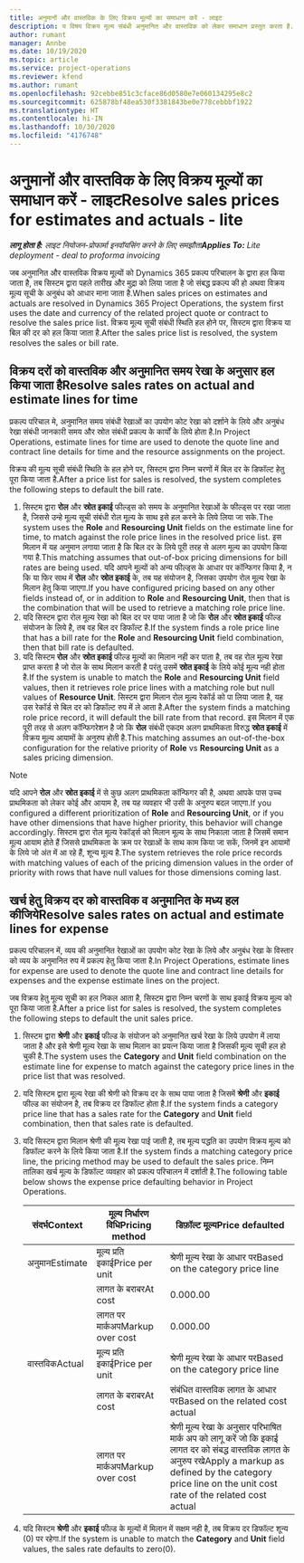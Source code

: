 ```yaml
---
title: अनुमानों और वास्तविक के लिए विक्रय मूल्यों का समाधान करें - लाइट
description: य विषय विक्रय मूल्य संबंधी अनुमानित और वास्तविक को लेकर समाधान प्रस्तुत करता है.
author: rumant
manager: Annbe
ms.date: 10/19/2020
ms.topic: article
ms.service: project-operations
ms.reviewer: kfend
ms.author: rumant
ms.openlocfilehash: 92cebbe851c3cface86d0580e7e060134295e8c2
ms.sourcegitcommit: 625878bf48ea530f3381843be0e778cebbbf1922
ms.translationtype: HT
ms.contentlocale: hi-IN
ms.lasthandoff: 10/30/2020
ms.locfileid: "4176748"
---
```

# <a name="resolve-sales-prices-for-estimates-and-actuals---lite"></a><span data-ttu-id="e48d6-103">अनुमानों और वास्तविक के लिए विक्रय मूल्यों का समाधान करें - लाइट</span><span class="sxs-lookup"><span data-stu-id="e48d6-103">Resolve sales prices for estimates and actuals - lite</span></span>

<span data-ttu-id="e48d6-104">_**लागू होता है:** लाइट नियोजन-प्रोफार्मा इनवॉयसिंग करने के लिए समझौता_</span><span class="sxs-lookup"><span data-stu-id="e48d6-104">_**Applies To:** Lite deployment - deal to proforma invoicing_</span></span>

<span data-ttu-id="e48d6-105">जब अनुमानित और वास्तविक विक्रय मूल्यों को Dynamics 365 प्रकल्प परिचालन के द्वारा हल किया जाता है, तब सिस्टम द्वारा पहले तारीख और मुद्रा को लिया जाता है जो संबद्ध प्रकल्प की हो अथवा विक्रय मूल्य सूची के अनुबंध को आधार माना जाता है.</span><span class="sxs-lookup"><span data-stu-id="e48d6-105">When sales prices on estimates and actuals are resolved in Dynamics 365 Project Operations, the system first uses the date and currency of the related project quote or contract to resolve the sales price list.</span></span> <span data-ttu-id="e48d6-106">विक्रय मूल्य सूची संबंधी स्थिति हल होने पर, सिस्टम द्वारा विक्रय या बिल की दर को हल किया जाता है.</span><span class="sxs-lookup"><span data-stu-id="e48d6-106">After the sales price list is resolved, the system resolves the sales or bill rate.</span></span>

## <a name="resolve-sales-rates-on-actual-and-estimate-lines-for-time"></a><span data-ttu-id="e48d6-107">विक्रय दरों को वास्तविक और अनुमानित समय रेखा के अनुसार हल किया जाता है</span><span class="sxs-lookup"><span data-stu-id="e48d6-107">Resolve sales rates on actual and estimate lines for time</span></span>

<span data-ttu-id="e48d6-108">प्रकल्प परिचाल मे, अनुमानित समय संबंधी रेखाओं का उपयोग कोट रेखा को दर्शाने के लिये और अनुबंध रेखा संबंधी जानकारी समय और स्रोत संबंधी प्रकल्प के कार्यों के लिये होता है.</span><span class="sxs-lookup"><span data-stu-id="e48d6-108">In Project Operations, estimate lines for time are used to denote the quote line and contract line details for time and the resource assignments on the project.</span></span>

<span data-ttu-id="e48d6-109">विक्रय की मूल्य सूची संबंधी स्थिति के हल होने पर, सिस्टम द्वारा निम्न चरणों में बिल दर के डिफॉल्ट हेतु पूरा किया जाता है.</span><span class="sxs-lookup"><span data-stu-id="e48d6-109">After a price list for sales is resolved, the system completes the following steps to default the bill rate.</span></span>

1. <span data-ttu-id="e48d6-110">सिस्टम द्वारा **रोल** और **स्रोत इकाई** फील्ड्स को समय के अनुमानित रेखाओं के फील्ड्स पर रखा जाता है, जिससे उन्हे मूल्य सूची संबंधी रोल मूल्य के साथ इसे हल करने के लिये लिया जा सके.</span><span class="sxs-lookup"><span data-stu-id="e48d6-110">The system uses the **Role** and **Resourcing Unit** fields on the estimate line for time, to match against the role price lines in the resolved price list.</span></span> <span data-ttu-id="e48d6-111">इस मिलान में यह अनुमान लगाया जाता है कि बिल दर के लिये पूरी तरह से अलग मूल्य का उपयोग किया गया है.</span><span class="sxs-lookup"><span data-stu-id="e48d6-111">This matching assumes that out-of-box pricing dimensions for bill rates are being used.</span></span> <span data-ttu-id="e48d6-112">यदि आपने मूल्यों को अन्य फील्ड्स के आधार पर कॉन्फिगर किया है, न कि या फिर साथ में **रोल** और **स्रोत इकाई** के, तब यह संयोजन है, जिसका उपयोग रोल मूल्य रेखा के मिलान हेतु किया जाएगा.</span><span class="sxs-lookup"><span data-stu-id="e48d6-112">If you have configured pricing based on any other fields instead of, or in addition to **Role** and **Resourcing Unit**, then that is the combination that will be used to retrieve a matching role price line.</span></span>
2. <span data-ttu-id="e48d6-113">यदि सिस्टम द्वारा रोल मूल्य रेखा को बिल दर पर पाया जाता है जो कि **रोल** और **स्रोत इकाई** फील्ड संयोजन के लिये है, तब वह बिल दर डिफॉल्ट है.</span><span class="sxs-lookup"><span data-stu-id="e48d6-113">If the system finds a role price line that has a bill rate for the **Role** and **Resourcing Unit** field combination, then that bill rate is defaulted.</span></span>
3. <span data-ttu-id="e48d6-114">यदि सिस्टम **रोल** और **स्रोत इकाई** फील्ड मूल्यों का मिलान नही कर पाता है, तब वह रोल मूल्य रेखा प्राप्त करता है जो रोल के साथ मिलान करती है परंतु उसमें **स्रोत इकाई** के लिये कोई मूल्य नही होता है.</span><span class="sxs-lookup"><span data-stu-id="e48d6-114">If the system is unable to match the **Role** and **Resourcing Unit** field values, then it retrieves role price lines with a matching role but null values of **Resource Unit**.</span></span> <span data-ttu-id="e48d6-115">सिस्टम द्वारा मिलान रोल मूल्य रेकॉर्ड को पा लिया जाता है, यह उस रेकॉर्ड से बिल दर को डिफॉल्ट रुप में ले आता है.</span><span class="sxs-lookup"><span data-stu-id="e48d6-115">After the system finds a matching role price record, it will default the bill rate from that record.</span></span> <span data-ttu-id="e48d6-116">इस मिलान में एक पूरी तरह से अलग कॉन्फिगरेशन है जो कि **रोल** संबंधी एकदम अलग प्राथमिकता विरुद्ध **स्रोत इकाई** में विक्रय मूल्य आयामों के अनुरुप होती है.</span><span class="sxs-lookup"><span data-stu-id="e48d6-116">This matching assumes an out-of-the-box configuration for the relative priority of **Role** vs **Resourcing Unit** as a sales pricing dimension.</span></span>

> [!NOTE]
> <span data-ttu-id="e48d6-117">यदि आपने **रोल** और **स्रोत इकाई** में से कुछ अलग प्राथमिकता कॉन्फिगर की है, अथवा आपके पास उच्च प्राथमिकता को लेकर कोई और आयाम है, तब यह व्यवहार भी उसी के अनुरुप बदल जाएगा.</span><span class="sxs-lookup"><span data-stu-id="e48d6-117">If you configured a different prioritization of **Role** and **Resourcing Unit**, or if you have other dimensions that have higher priority, this behavior will change accordingly.</span></span> <span data-ttu-id="e48d6-118">सिस्टम द्वारा रोल मूल्य रेकॉर्ड्स को मिलान मूल्य के साथ निकाला जाता है जिसमें समान मूल्य आयाम होते हैं जिससे प्राथमिकता के क्रम पर रेखाओं के साथ काम किया जा सकें, जिनमें इन आयामों के लिये जो अंत में आ रहे हैं, शून्य मूल्य है.</span><span class="sxs-lookup"><span data-stu-id="e48d6-118">The system retrieves the role price records with matching values of each of the pricing dimension values in the order of priority with rows that have null values for those dimensions coming last.</span></span>

## <a name="resolve-sales-rates-on-actual-and-estimate-lines-for-expense"></a><span data-ttu-id="e48d6-119">खर्च हेतु विक्रय दर को वास्तविक व अनुमानित के मध्य हल कीजिये</span><span class="sxs-lookup"><span data-stu-id="e48d6-119">Resolve sales rates on actual and estimate lines for expense</span></span>

<span data-ttu-id="e48d6-120">प्रकल्प परिचालन में, व्यय की अनुमानित रेखाओं का उपयोग कोट रेखा के लिये और अनुबंध रेखा के विस्तार को व्यय के अनुमानित रुप में प्रकल्प हेतु किया जाता है.</span><span class="sxs-lookup"><span data-stu-id="e48d6-120">In Project Operations, estimate lines for expense are used to denote the quote line and contract line details for expenses and the expense estimate lines on the project.</span></span>

<span data-ttu-id="e48d6-121">जब विक्रय हेतु मूल्य सूची का हल निकल आता है, सिस्टम द्वारा निम्न चरणों के साथ इकाई विक्रय मूल्य को पूरा किया जाता है.</span><span class="sxs-lookup"><span data-stu-id="e48d6-121">After a price list for sales is resolved, the system completes the following steps to default the unit sales price.</span></span>

1. <span data-ttu-id="e48d6-122">सिस्टम द्वारा **श्रेणी** और **इकाई** फील्ड के संयोजन को अनुमानित खर्च रेखा के लिये उपयोग में लाया जाता है और इसे श्रेणी मूल्य रेखा के साथ मिलान का प्रयत्न किया जाता है जिसकी मूल्य सूची हल हो चुकी है.</span><span class="sxs-lookup"><span data-stu-id="e48d6-122">The system uses the **Category** and **Unit** field combination on the estimate line for expense to match against the category price lines in the price list that was resolved.</span></span>
2. <span data-ttu-id="e48d6-123">यदि सिस्टम द्वारा मूल्य रेखा की श्रेणी को विक्रय दर के साथ पाया जाता है जिसमें **श्रेणी** और **इकाई** फील्ड का संयोजन है, तब विक्रय दर डिफॉल्ट होता है.</span><span class="sxs-lookup"><span data-stu-id="e48d6-123">If the system finds a category price line that has a sales rate for the **Category** and **Unit** field combination, then that sales rate is defaulted.</span></span>
3. <span data-ttu-id="e48d6-124">यदि सिस्टम द्वारा मिलान श्रेणी की मूल्य रेखा पाई जाती है, तब मूल्य पद्धति का उपयोग विक्रय मूल्य को डिफॉल्ट करने के लिये किया जाता है.</span><span class="sxs-lookup"><span data-stu-id="e48d6-124">If the system finds a matching category price line, the pricing method may be used to default the sales price.</span></span> <span data-ttu-id="e48d6-125">निम्न तालिका खर्च मूल्य के डिफॉल्ट व्यवहार को प्रकल्प परिचालन में दर्शाती है.</span><span class="sxs-lookup"><span data-stu-id="e48d6-125">The following table below shows the expense price defaulting behavior in Project Operations.</span></span>

    | <span data-ttu-id="e48d6-126">संदर्भ</span><span class="sxs-lookup"><span data-stu-id="e48d6-126">Context</span></span> | <span data-ttu-id="e48d6-127">मूल्य निर्धारण विधि</span><span class="sxs-lookup"><span data-stu-id="e48d6-127">Pricing method</span></span> | <span data-ttu-id="e48d6-128">डिफ़ॉल्ट मूल्य</span><span class="sxs-lookup"><span data-stu-id="e48d6-128">Price defaulted</span></span> |
    | --- | --- | --- |
    | <span data-ttu-id="e48d6-129">अनुमान</span><span class="sxs-lookup"><span data-stu-id="e48d6-129">Estimate</span></span> | <span data-ttu-id="e48d6-130">मूल्य प्रति इकाई</span><span class="sxs-lookup"><span data-stu-id="e48d6-130">Price per unit</span></span> | <span data-ttu-id="e48d6-131">श्रेणी मूल्य रेखा के आधार पर</span><span class="sxs-lookup"><span data-stu-id="e48d6-131">Based on the category price line</span></span> |
    | &nbsp; | <span data-ttu-id="e48d6-132">लागत के बराबर</span><span class="sxs-lookup"><span data-stu-id="e48d6-132">At cost</span></span> | <span data-ttu-id="e48d6-133">0.00</span><span class="sxs-lookup"><span data-stu-id="e48d6-133">0.00</span></span> |
    | &nbsp; | <span data-ttu-id="e48d6-134">लागत पर मार्कअप</span><span class="sxs-lookup"><span data-stu-id="e48d6-134">Markup over cost</span></span> | <span data-ttu-id="e48d6-135">0.00</span><span class="sxs-lookup"><span data-stu-id="e48d6-135">0.00</span></span> |
    | <span data-ttu-id="e48d6-136">वास्तविक</span><span class="sxs-lookup"><span data-stu-id="e48d6-136">Actual</span></span> | <span data-ttu-id="e48d6-137">मूल्य प्रति इकाई</span><span class="sxs-lookup"><span data-stu-id="e48d6-137">Price per unit</span></span> | <span data-ttu-id="e48d6-138">श्रेणी मूल्य रेखा के आधार पर</span><span class="sxs-lookup"><span data-stu-id="e48d6-138">Based on the category price line</span></span> |
    | &nbsp; | <span data-ttu-id="e48d6-139">लागत के बराबर</span><span class="sxs-lookup"><span data-stu-id="e48d6-139">At cost</span></span> | <span data-ttu-id="e48d6-140">संबंधित वास्तविक लागत के आधार पर</span><span class="sxs-lookup"><span data-stu-id="e48d6-140">Based on the related cost actual</span></span> |
    | &nbsp; | <span data-ttu-id="e48d6-141">लागत पर मार्कअप</span><span class="sxs-lookup"><span data-stu-id="e48d6-141">Markup over cost</span></span> | <span data-ttu-id="e48d6-142">श्रेणी मूल्य रेखा के अनुसार परिभाषित मार्क अप को लागू करें जो कि इकाई लागत दर को संबद्ध वास्तविक लागत के अनुरुप रखे</span><span class="sxs-lookup"><span data-stu-id="e48d6-142">Apply a markup as defined by the category price line on the unit cost rate of the related cost actual</span></span> |

4. <span data-ttu-id="e48d6-143">यदि सिस्टम **श्रेणी** और **इकाई** फील्ड के मूल्यों में मिलान में सक्षम नही है, तब विक्रय दर डिफॉल्ट शून्य (0) पर रहेगा.</span><span class="sxs-lookup"><span data-stu-id="e48d6-143">If the system is unable to match the **Category** and **Unit** field values, the sales rate defaults to zero(0).</span></span>
